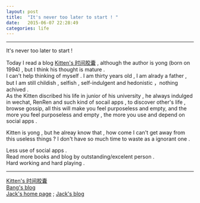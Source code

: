 ```yaml
---
layout: post
title:  "It's never too later to start ! "
date:   2015-06-07 22:28:49
categories: life
---
```


--------------------------------------------

 It's never too later to start !  

Today I read a blog [Kitten's 时间胶囊](http://www.kittenyang.com/) , although the author is yong (born on 1994) , but I think his thought is mature .  
I can't help thinking of myself . I am thirty years old , I am alrady a father , but I am still childish , selfish , self-indulgent and hedonistic ，nothing achived .  
As the Kitten discribed his life in junior of his university , he always indulged in wechat, RenRen and such kind of socail apps , to discover other's life , browse gossip, all this will make you feel purposeless and empty, and the more you feel purposeless and empty , the more you use and depend on social apps .

Kitten is yong , but he alreay know that , how come I can't get away from this useless things ? I don't have so much time to waste as a ignorant one .

Less use of social apps .   
Read more books and blog by outstanding/excelent person .  
Hard working and hard playing .  

---------------------------------------------
[Kitten's 时间胶囊](http://www.kittenyang.com/)    
[Bang's blog](http://blog.cnbang.net/about/)   
[Jack's home page](http://www.pailixiu.com/Jack/personal/) ; [Jack's blog](http://www.pailixiu.com/blog/)  